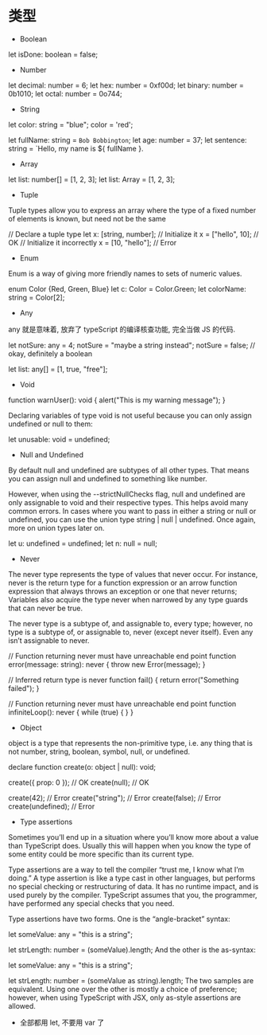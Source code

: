 # 类型

* Boolean

let isDone: boolean = false;

* Number

let decimal: number = 6;
let hex: number = 0xf00d;
let binary: number = 0b1010;
let octal: number = 0o744;

* String

let color: string = "blue";
color = 'red';

let fullName: string = `Bob Bobbington`;
let age: number = 37;
let sentence: string = `Hello, my name is ${ fullName }.

* Array

let list: number[] = [1, 2, 3];
let list: Array<number> = [1, 2, 3];

* Tuple

Tuple types allow you to express an array where the type of a fixed number of elements is known, but need not be the same

// Declare a tuple type
let x: [string, number];
// Initialize it
x = ["hello", 10]; // OK
// Initialize it incorrectly
x = [10, "hello"]; // Error

* Enum

Enum is a way of giving more friendly names to sets of numeric values.

enum Color {Red, Green, Blue}
let c: Color = Color.Green;
let colorName: string = Color[2];

* Any

any 就是意味着, 放弃了 typeScript 的编译核查功能, 完全当做 JS 的代码.

let notSure: any = 4;
notSure = "maybe a string instead";
notSure = false; // okay, definitely a boolean

let list: any[] = [1, true, "free"];

* Void

function warnUser(): void {
    alert("This is my warning message");
}

Declaring variables of type void is not useful because you can only assign undefined or null to them:

let unusable: void = undefined;

* Null and Undefined

By default null and undefined are subtypes of all other types. That means you can assign null and undefined to something like number.

However, when using the --strictNullChecks flag, null and undefined are only assignable to void and their respective types. This helps avoid many common errors. In cases where you want to pass in either a string or null or undefined, you can use the union type string | null | undefined. Once again, more on union types later on.

let u: undefined = undefined;
let n: null = null;

* Never

The never type represents the type of values that never occur. For instance, never is the return type for a function expression or an arrow function expression that always throws an exception or one that never returns; Variables also acquire the type never when narrowed by any type guards that can never be true.

The never type is a subtype of, and assignable to, every type; however, no type is a subtype of, or assignable to, never (except never itself). Even any isn’t assignable to never.

// Function returning never must have unreachable end point
function error(message: string): never {
    throw new Error(message);
}

// Inferred return type is never
function fail() {
    return error("Something failed");
}

// Function returning never must have unreachable end point
function infiniteLoop(): never {
    while (true) {
    }
}

* Object

object is a type that represents the non-primitive type, i.e. any thing that is not number, string, boolean, symbol, null, or undefined.

declare function create(o: object | null): void;

create({ prop: 0 }); // OK
create(null); // OK

create(42); // Error
create("string"); // Error
create(false); // Error
create(undefined); // Error

* Type assertions

Sometimes you’ll end up in a situation where you’ll know more about a value than TypeScript does. Usually this will happen when you know the type of some entity could be more specific than its current type.

Type assertions are a way to tell the compiler “trust me, I know what I’m doing.” A type assertion is like a type cast in other languages, but performs no special checking or restructuring of data. It has no runtime impact, and is used purely by the compiler. TypeScript assumes that you, the programmer, have performed any special checks that you need.

Type assertions have two forms. One is the “angle-bracket” syntax:

let someValue: any = "this is a string";

let strLength: number = (<string>someValue).length;
And the other is the as-syntax:

let someValue: any = "this is a string";

let strLength: number = (someValue as string).length;
The two samples are equivalent. Using one over the other is mostly a choice of preference; however, when using TypeScript with JSX, only as-style assertions are allowed.

* 全部都用 let, 不要用 var 了